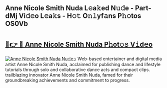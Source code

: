 ## Anne Nicole Smith Nuda L𝚎a𝚔ed N𝚞𝚍e - Part-dMj Vi𝚍𝚎o L𝚎a𝚔s - H𝚘𝚝 O𝚗𝚕yf𝚊ns P𝚑𝚘tos OS0Vb

# <h2><a href="http://kf0hza.oniu.top/?m=Anne+Nicole+Smith+Nuda">🔗👉 🔴 Anne Nicole Smith Nuda P𝚑ot𝚘𝚜 V𝚒d𝚎o</a></h2>

[![Anne Nicole Smith Nuda Nu𝚍e𝚜](https://i.imgur.com/0qMVB7G.gif)](http://kf0hza.oniu.top/?m=Anne+Nicole+Smith+Nuda)
Web-based entertainer and digital media artist Anne Nicole Smith Nuda, acclaimed for publishing dance and lifestyle tutorials through solo and collaborative dance acts and compact clips. trailblazing innovator Anne Nicole Smith Nuda, famed for their groundbreaking achievements and commitment to progress.  
